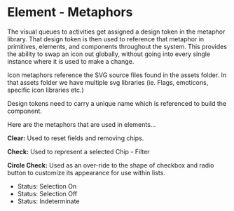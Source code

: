 # Element - Metaphors

The visual queues to activities get assigned a design token in the metaphor library. That design token is then used to reference that metaphor in primitives, elements, and components throughout the system. This provides the ability to swap an icon out globally, without going into every single instance where it is used to make a change.

Icon metaphors reference the SVG source files found in the assets folder. In that assets folder we have multiple svg libraries (ie. Flags, emoticons, specific icon libraries etc.)

Design tokens need to carry a unique name which is referenced to build the component.

Here are the metaphors that are used in elements...

**Clear:** Used to reset fields and removing chips.

**Check:** Used to represent a selected Chip - Filter

**Circle Check:** Used as an over-ride to the shape of checkbox and radio button to customize its appearance for use within lists.

- Status: Selection On
- Status: Selection Off
- Status: Indeterminate
